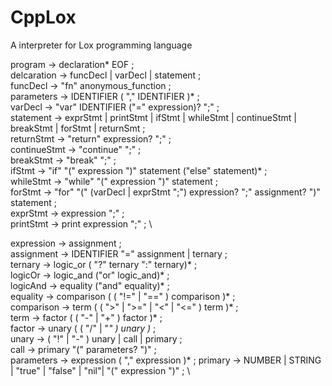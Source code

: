 # CppLox
A interpreter for Lox programming language

program                 →  declaration* EOF ; \
delcaration             →  funcDecl | varDecl | statement ; \
funcDecl                →  "fn" anonymous_function ; \
parameters              →  IDENTIFIER ( "," IDENTIFIER )* ; \
varDecl                 →  "var" IDENTIFIER ("=" expression)? ";" ; \
statement               →  exprStmt | printStmt | ifStmt | whileStmt | continueStmt | breakStmt | forStmt | returnSmt ; \
returnStmt              →  "return" expression? ";" ; \
continueStmt            →  "continue" ";" ; \
breakStmt               →  "break" ";" ; \
ifStmt                  →  "if" "(" expression ")" statement ("else" statement)* ; \
whileStmt               →  "while" "(" expression ")" statement ; \
forStmt                 →  "for" "(" (varDecl | exprStmt ";") expression? ";"  assignment? ")" statement ; \
exprStmt                →  expression ";" ; \
printStmt               →  print expression ";" ; \

expression              → assignment ; \
assignment              → IDENTIFIER "=" assignment | ternary ; \
ternary                 → logic_or ( "?" ternary ":" ternary)* ; \
logicOr                 → logic_and ("or" logic_and)* ; \
logicAnd                → equality ("and" equality)* ; \
equality                → comparison ( ( "!=" | "==" ) comparison )* ; \
comparison              → term ( ( ">" | ">=" | "<" | "<=" ) term )* ; \
term                    → factor ( ( "-" | "+" ) factor )* ; \
factor                  → unary ( ( "/" | "*" ) unary )* ; \
unary                   → ( "!" | "-" ) unary | call | primary ; \
call                    → primary "(" parameters? ")" ; \
parameters               → expression ( "," expression )* ;
primary                 → NUMBER | STRING | "true" | "false" | "nil"| "(" expression ")" ; \